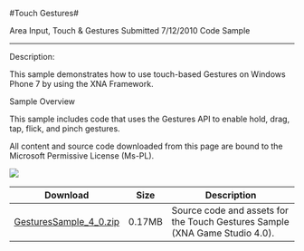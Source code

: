 #Touch Gestures#

Area
Input, Touch & Gestures
Submitted
7/12/2010
Code Sample

---

Description:

This sample demonstrates how to use touch-based Gestures on Windows Phone 7 by using the XNA Framework.

Sample Overview

This sample includes code that uses the Gestures API to enable hold, drag, tap, flick, and pinch gestures.


All content and source code downloaded from this page are bound to the Microsoft Permissive License (Ms-PL).

![](https://github.com/kniEngine/XNAGameStudio/blob/main/Images/gesture1.png)


Download | Size | Description
---|---|---|
[GesturesSample_4_0.zip](https://github.com/kniEngine/XNAGameStudio/blob/main/Samples/GesturesSample_4_0.zip?raw=true) | 0.17MB | Source code and assets for the Touch Gestures Sample (XNA Game Studio 4.0). 